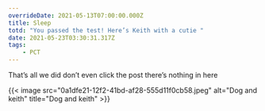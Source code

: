 ```yaml
---
overrideDate: 2021-05-13T07:00:00.000Z
title: Sleep
totd: "You passed the test! Here’s Keith with a cutie "
date: 2021-05-23T03:30:31.317Z
tags: 
    - PCT
---
```

That’s all we did don’t even click the post there’s nothing in here



{{< image src="0a1dfe21-12f2-41bd-af28-555d11f0cb58.jpeg" alt="Dog and keith" title="Dog and keith" >}}